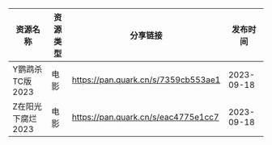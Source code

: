 | 资源名称        | 资源类型 | 分享链接                                | 发布时间       |
| ----------- | ---- | ----------------------------------- | ---------- |
| Y鹦鹉杀TC版2023 | 电影   | https://pan.quark.cn/s/7359cb553ae1 | 2023-09-18 |
| Z在阳光下腐烂2023 | 电影   | https://pan.quark.cn/s/eac4775e1cc7 | 2023-09-18 |
